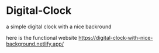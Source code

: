 # Digital-Clock

a simple digital clock with a nice backround

here is the functional website https://digital-clock-with-nice-background.netlify.app/
